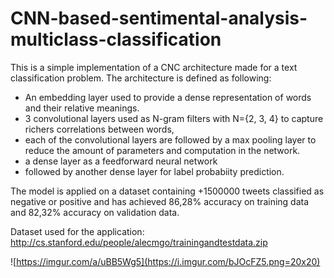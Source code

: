 # CNN-based-sentimental-analysis-multiclass-classification

This is a simple implementation of a CNC architecture made for a text classification problem.
The architecture is defined as following:
- An embedding layer used to provide a dense representation of words and their relative meanings.
- 3 convolutional layers used as N-gram filters with N={2, 3, 4} to capture richers correlations between words,
- each of the convolutional layers are followed by a max pooling layer to reduce the amount of parameters and computation in the network.
- a dense layer as a feedforward neural network
- followed by another dense layer for label probabiity prediction.

The model is applied on a dataset containing +1500000 tweets classified as negative or positive and has achieved 86,28% accuracy on training data and 82,32% accuracy on validation data.

Dataset used for the application: http://cs.stanford.edu/people/alecmgo/trainingandtestdata.zip

![https://imgur.com/a/uBB5Wg5](https://i.imgur.com/bJOcFZ5.png=20x20)
